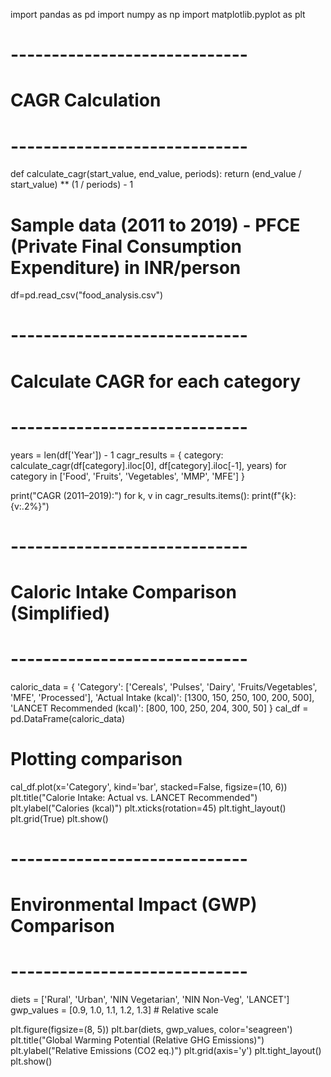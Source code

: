 import pandas as pd
import numpy as np
import matplotlib.pyplot as plt

# -----------------------------
# CAGR Calculation
# -----------------------------
def calculate_cagr(start_value, end_value, periods):
    return (end_value / start_value) ** (1 / periods) - 1

# Sample data (2011 to 2019) - PFCE (Private Final Consumption Expenditure) in INR/person
df=pd.read_csv("food_analysis.csv")

# -----------------------------
# Calculate CAGR for each category
# -----------------------------
years = len(df['Year']) - 1
cagr_results = {
    category: calculate_cagr(df[category].iloc[0], df[category].iloc[-1], years)
    for category in ['Food', 'Fruits', 'Vegetables', 'MMP', 'MFE']
}

print("CAGR (2011–2019):")
for k, v in cagr_results.items():
    print(f"{k}: {v:.2%}")

# -----------------------------
# Caloric Intake Comparison (Simplified)
# -----------------------------
caloric_data = {
    'Category': ['Cereals', 'Pulses', 'Dairy', 'Fruits/Vegetables', 'MFE', 'Processed'],
    'Actual Intake (kcal)': [1300, 150, 250, 100, 200, 500],
    'LANCET Recommended (kcal)': [800, 100, 250, 204, 300, 50]
}
cal_df = pd.DataFrame(caloric_data)

# Plotting comparison
cal_df.plot(x='Category', kind='bar', stacked=False, figsize=(10, 6))
plt.title("Calorie Intake: Actual vs. LANCET Recommended")
plt.ylabel("Calories (kcal)")
plt.xticks(rotation=45)
plt.tight_layout()
plt.grid(True)
plt.show()

# -----------------------------
# Environmental Impact (GWP) Comparison
# -----------------------------
diets = ['Rural', 'Urban', 'NIN Vegetarian', 'NIN Non-Veg', 'LANCET']
gwp_values = [0.9, 1.0, 1.1, 1.2, 1.3]  # Relative scale

plt.figure(figsize=(8, 5))
plt.bar(diets, gwp_values, color='seagreen')
plt.title("Global Warming Potential (Relative GHG Emissions)")
plt.ylabel("Relative Emissions (CO2 eq.)")
plt.grid(axis='y')
plt.tight_layout()
plt.show()

